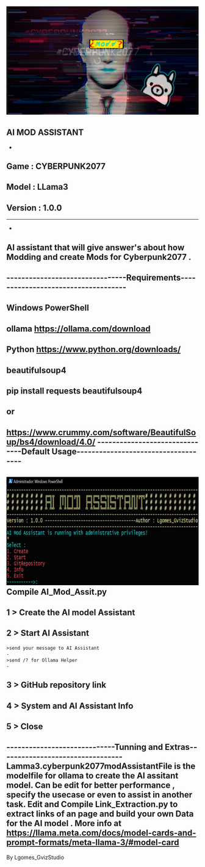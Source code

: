 ![My Image](sdfwerwer.png)
--------------------------------------------------------------------------------
AI MOD ASSISTANT
-------------------------------------------------------------------------------- 
-                                                                               
Game : CYBERPUNK2077
-
Model : LLama3
-
Version : 1.0.0
-
-------------------------------------------------------------------------------- 
-
AI assistant that will give answer's about how Modding and create Mods for Cyberpunk2077 . 
-  
--------------------------------Requirements------------------------------------
-
Windows PowerShell 
-
ollama 
https://ollama.com/download
-
Python 
https://www.python.org/downloads/
-
beautifulsoup4
-
pip install requests beautifulsoup4
-
or
-
https://www.crummy.com/software/BeautifulSoup/bs4/download/4.0/
-------------------------------Default Usage------------------------------------
-
![My Image](fdgwerwtert.png)
Compile AI_Mod_Assit.py
- 
1 > Create the AI model Assistant
-
2 > Start AI Assistant  
-
    >send your message to AI Assistant 
    - 
    >send /? for Ollama Helper
    -
3 > GitHub repository link
-
4 > System and AI Assistant Info
-
5 > Close 
-
-----------------------------Tunning and Extras---------------------------------
Lamma3.cyberpunk2077modAssistantFile is the modelfile for ollama  to create the AI assitant model.
Can be edit for better performance , specify the usecase or even to assist in another task.
Edit and Compile Link_Extraction.py to extract links of an page and build your own Data for the AI model .
More info at https://llama.meta.com/docs/model-cards-and-prompt-formats/meta-llama-3/#model-card
--------------------------------------------------------------------------------
By Lgomes_GvizStudio




